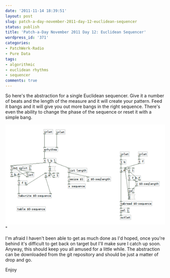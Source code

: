 ```yaml
---
date: '2011-11-14 18:39:51'
layout: post
slug: patch-a-day-november-2011-day-12-euclidean-sequencer
status: publish
title: 'Patch-a-Day November 2011 Day 12: Euclidean Sequencer'
wordpress_id: '371'
categories:
- PatchWerk-Radio
- Pure Data
tags:
- algorithmic
- euclidean rhythms
- sequencer
comments: true
---
```


So here's the abstraction for a single Euclidean sequencer. Give it a number of beats and the length of the measure and it will create your pattern. Feed it bangs and it will give you out more bangs in the right sequence. There's even the ability to change the phase of the sequence or reset it with a simple bang.

![Euclidean sequence abstraction](/a/2011-11-14-patch-a-day-november-2011-day-12-euclidean-sequencer/Euclidean-sequence-abstraction.png)"

I'm afraid I haven't been able to get as much done as I'd hoped, once you're behind it's difficult to get back on target but I'll make sure I catch up soon. Anyway, this should keep you all amused for a little while. The abstraction can be downloaded from the git repository and should be just a matter of drop and go.

Enjoy
